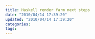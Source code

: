 ```yaml
---
title: Haskell render farm next steps
date: "2010/04/14 17:39:20"
updated: "2010/04/14 17:39:20"
categories: 
tags: 
---
```


